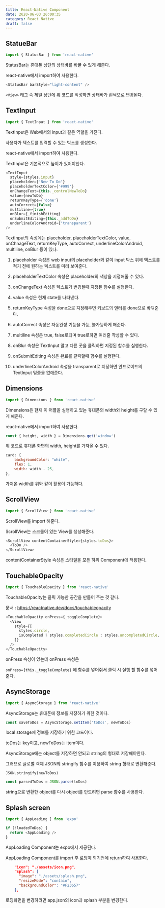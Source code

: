 ```yaml
---
title: React-Native Component
date: 2020-06-03 20:00:35
category: React Native
draft: false
---
```


## StatueBar

```js
import { StatusBar } from 'react-native'
```

StatusBar는 휴대폰 상단의 상태바를 바꿀 수 있게 해준다.

react-native에서 import하여 사용한다.

```js
<StatusBar barStyle="light-content" />
```

`<View>` 태그 속 제일 상단에 위 코드를 작성하면 상태바가 흰색으로 변경된다.

## TextInput

```js
import { TextInput } from 'react-native'
```

TextInput은 Web에서의 input과 같은 역할을 가진다.

사용자가 텍스트를 입력할 수 있는 박스를 생성한다.

react-native에서 import하여 사용한다.

TextInput은 기본적으로 높이가 있어야한다.

```js
<TextInput
  style={styles.input}
  placeholder={'New To Do'}
  placeholderTextColor={'#999'}
  onChangeText={this._controlNewToDo}
  value={newToDo}
  returnKeyType={'done'}
  autoCorrect={false}
  multiline={true}
  onBlur={_finishEditing}
  onSubmitEditing={this._addToDo}
  underlineColorAndroid={'transparent'}
/>
```

TextInput의 속성에는 placeholder, placeholderTextColor, value, onChnageText, returnKeyType, autoCorrect, underlineColorAndroid, multiline, onBlur 등이 있다.

1. placeholder 속성은 web input의 placeholder와 같이 input 박스 위에 텍스트를 적기 전에 원하는 텍스트를 미리 보여준다.

2. placeholderTextColor 속성은 placeholder의 색상을 지정해줄 수 있다.

3. onChangeText 속성은 텍스트가 변경될때 지정된 함수를 실행한다.

4. value 속성은 현재 state를 나타낸다.

5. returnKeyType 속성을 done으로 지정해주면 키보드의 엔터를 done으로 바꿔준다.

6. autoCorrect 속성은 자동완성 기능을 가능, 불가능하게 해준다.

7. multiline 속성은 true, false로되며 true로하면 여러줄 작성할 수 있다.

8. onBlur 속성은 TextInput 말고 다른 곳을 클릭하면 지정된 함수를 실행한다.

9. onSubmitEditing 속성은 완료를 클릭할때 함수를 실행한다.

10. underlineColorAndroid 속성을 transparent로 지정하면 안드로이드의 TextInput 밑줄을 없애준다.

## Dimensions

```js
import { Dimensions } from 'react-native'
```

Dimensions은 현재 이 어플을 실행하고 있는 휴대폰의 width와 height를 구할 수 있게 해준다.

react-native에서 import하여 사용한다.

```js
const { height, width } = Dimensions.get('window')
```

위 코드로 휴대폰 화면의 width, height를 가져올 수 있다.

```js
card: {
    backgroundColor: "white",
    flex: 1,
    width: width - 25,
},
```

가져온 width를 위와 같이 활용이 가능하다.

## ScrollView

```js
import { ScrollView } from 'react-native'
```

ScrollView를 import 해준다.

ScrollView는 스크롤이 있는 View를 생성해준다.

```js
<ScrollView contentContainerStyle={styles.toDos}>
  <ToDo />
</ScrollView>
```

contentContainerStyle 속성은 스타일을 모든 하위 Component에 적용한다.

## TouchableOpacity

```js
import { TouchableOpacity } from 'react-native'
```

TouchableOpacity는 클릭 가능한 공간을 만들어 주는 것 같다.

문서 : https://reactnative.dev/docs/touchableopacity

```js
<TouchableOpacity onPress={_toggleComplete}>
  <View
    style={[
      styles.circle,
      isCompleted ? styles.completedCircle : styles.uncompletedCircle,
    ]}
  />
</TouchableOpacity>
```

onPress 속성이 있는데 onPress 속성은

`onPress={this._toggleComplete}` 에 함수를 넣어줘서 클릭 시 실행 할 함수를 넣어준다.

## AsyncStorage

```js
import { AsyncStorage } from 'react-native'
```

AsyncStorage는 휴대폰에 정보를 저장하기 위한 것이다.

```js
const saveToDos = AsyncStorage.setItem('toDos', newToDos)
```

local storage에 정보를 저장하기 위한 코드이다.

toDos는 key이고, newToDos는 item이다.

AsyncStorage에는 object를 저장하면 안되고 string의 형태로 저장해야한다.

그러므로 글로벌 객체 JSON의 stringify 함수를 이용하여 string 형태로 변환해준다.

`JSON.stringify(newToDos)`

```js
const parsedToDos = JSON.parse(toDos)
```

string으로 변환한 object를 다시 object를 만드려면 parse 함수를 사용한다.

## Splash screen

```js
import { AppLoading } from 'expo'

if (!loadedToDos) {
  return <AppLoading />
}
```

AppLoading Component는 expo에서 제공된다.

AppLoading Component를 import 후 로딩이 되기전에 return하여 사용한다.

```json
    "icon": "./assets/icon.png",
    "splash": {
      "image": "./assets/splash.png",
      "resizeMode": "contain",
      "backgroundColor": "#F23657"
    },
```

로딩화면을 변경하려면 app.json의 icon과 splash 부분을 변경한다.
